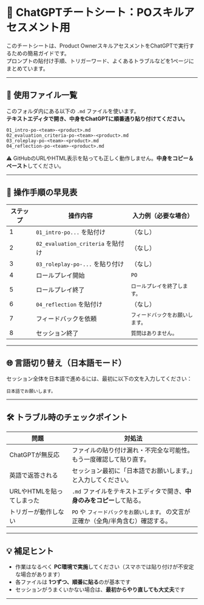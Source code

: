 


# 🧪 ChatGPTチートシート：POスキルアセスメント用

このチートシートは、Product OwnerスキルアセスメントをChatGPTで実行するための簡易ガイドです。  
プロンプトの貼付け手順、トリガーワード、よくあるトラブルなどを1ページにまとめています。

---

## 📂 使用ファイル一覧

このフォルダ内にある以下の `.md` ファイルを使います。  
**テキストエディタで開き、中身をChatGPTに順番通り貼り付けてください。**

```
01_intro-po-<team>-<product>.md  
02_evaluation_criteria-po-<team>-<product>.md  
03_roleplay-po-<team>-<product>.md  
04_reflection-po-<team>-<product>.md
```

⚠️ GitHubのURLやHTML表示を貼っても正しく動作しません。**中身をコピー＆ペースト**してください。

---

## 🚦 操作手順の早見表

| ステップ | 操作内容 | 入力例（必要な場合） |
|----------|----------|------------------------|
| 1 | `01_intro-po...` を貼付け | （なし） |
| 2 | `02_evaluation_criteria` を貼付け | （なし） |
| 3 | `03_roleplay-po-...` を貼り付け | （なし） |
| 4 | ロールプレイ開始 | `PO` |
| 5 | ロールプレイ終了 | `ロールプレイを終了します。` |
| 6 | `04_reflection` を貼付け | （なし） |
| 7 | フィードバックを依頼 | `フィードバックをお願いします。` |
| 8 | セッション終了 | `質問はありません。` |

---

## 🌐 言語切り替え（日本語モード）

セッション全体を日本語で進めるには、最初に以下の文を入力してください：

```plaintext
日本語でお願いします。
```

---

## 🛠 トラブル時のチェックポイント

| 問題 | 対処法 |
|------|--------|
| ChatGPTが無反応 | ファイルの貼り付け漏れ・不完全な可能性。もう一度確認して貼り直す。 |
| 英語で返答される | セッション最初に「日本語でお願いします。」と入力してください。 |
| URLやHTMLを貼ってしまった | `.md` ファイルをテキストエディタで開き、**中身のみをコピー**して貼る。 |
| トリガーが動作しない | `PO` や `フィードバックをお願いします。` の文言が正確か（全角/半角含む）確認する。 |

---

## 💡 補足ヒント

- 作業はなるべく **PC環境で実施**してください（スマホでは貼り付けが不安定な場合があります）
- 各ファイルは **1つずつ、順番に貼る**のが基本です
- セッションがうまくいかない場合は、**最初からやり直しても大丈夫**です

---